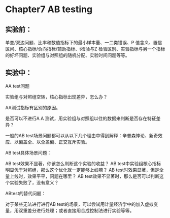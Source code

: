 # Chapter7 AB testing
## 实验前：

单变/双边问题、比率和数值指标下的最小样本量、一二类错误、P 值含义、置信区间、核心指标/负向指标/辅助指标、t检验与Z 检验区别、实验指标与另一个指标的好坏问题、实验组与对照组的随机分配、实验时间问题等等。

## 实验中：

AA test问题

实验组与对照组空转，核心指标出现差异，怎么办？

AA测试指标有区别的原因。

是否可以不进行A A 测试，用实验组与对照组以往的数据来判断是否存在特征差异？


一般的AB test场景问题都可以从以下几个理由中得到解释：辛普森悖论、新奇效应、以偏盖全、以全盖偏、正交互斥实验。


AB test具体场景问题：

AB test效果不显著，你该怎么判断这个实验的收益？
AB test中实验组核心指标明显优于对照组，那么这个优化就一定能够上线嘛？
AB test时效果显著，但是全量上线时，效果平平，问题在哪里？
AB test效果不显著时，那么是否可以判断这个实验失败了，没有意义？

ABtest的替代问题：

对于某些无法进行进行AB test的场景，可以尝试用计量经济学中的加入虚拟变量，用双重差分进行处理；或者直接用合成控制法进行实验等等。
